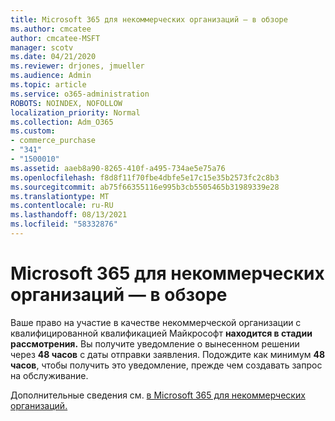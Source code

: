 ```yaml
---
title: Microsoft 365 для некоммерческих организаций — в обзоре
ms.author: cmcatee
author: cmcatee-MSFT
manager: scotv
ms.date: 04/21/2020
ms.reviewer: drjones, jmueller
ms.audience: Admin
ms.topic: article
ms.service: o365-administration
ROBOTS: NOINDEX, NOFOLLOW
localization_priority: Normal
ms.collection: Adm_O365
ms.custom:
- commerce_purchase
- "341"
- "1500010"
ms.assetid: aaeb8a90-8265-410f-a495-734ae5e75a76
ms.openlocfilehash: f8d8f11f70fbe4dbfe5e17c15e35b2573fc2c8b3
ms.sourcegitcommit: ab75f66355116e995b3cb5505465b31989339e28
ms.translationtype: MT
ms.contentlocale: ru-RU
ms.lasthandoff: 08/13/2021
ms.locfileid: "58332876"
---
```

# <a name="microsoft-365-for-nonprofits---under-review"></a>Microsoft 365 для некоммерческих организаций — в обзоре

Ваше право на участие в качестве некоммерческой организации с квалифицированной квалификацией Майкрософт **находится в стадии рассмотрения.** Вы получите уведомление о вынесенном решении через **48 часов** с даты отправки заявления. Подождите как минимум **48 часов**, чтобы получить это уведомление, прежде чем создавать запрос на обслуживание. 

Дополнительные сведения см. [в Microsoft 365 для некоммерческих организаций.](https://www.microsoft.com/nonprofits/microsoft-365) 
